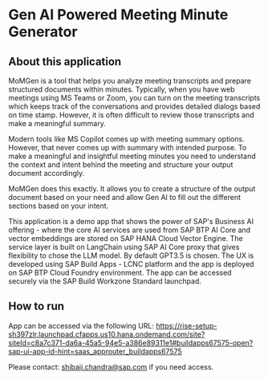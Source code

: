# Gen AI Powered Meeting Minute Generator 
## About this application

MoMGen is a tool that helps you analyze meeting transcripts and prepare structured documents within minutes.
Typically, when you have web meetings using MS Teams or Zoom, you can turn on the meeting transcripts which keeps track of the conversations and provides detailed dialogs based on time stamp. However, it is often difficult to review those transcripts and make a meaningful summary.

Modern tools like MS Copilot comes up with meeting summary options. However, that never comes up with summary with intended purpose.
To make a meaningful and insightful meeting minutes you need to understand the context and intent behind the meeting and structure your output document accordingly.

MoMGen does this exactly. It allows you to create a structure of the output document based on your need and allow Gen AI to fill out the different sections based on your intent.

This application is a demo app that shows the power of SAP's Business AI offering - where the core AI services are used from SAP BTP AI Core and vector embeddings are stored on SAP HANA Cloud Vector Engine. The service layer is built on LangChain using SAP AI Core proxy that gives flexibility to chose the LLM model. By default GPT3.5 is chosen. The UX is developed using SAP Build Apps - LCNC platform and the app is deployed on SAP BTP Cloud Foundry environment. The app can be accessed securely via the SAP Build Workzone Standard launchpad.

## How to run
App can be accessed via the following URL:
https://rise-setup-sh397zlr.launchpad.cfapps.us10.hana.ondemand.com/site?siteId=c8a7c371-da6a-45a5-94e5-a386e89311e1#buildapps67575-open?sap-ui-app-id-hint=saas_approuter_buildapps67575

Please contact: shibaji.chandra@sap.com if you need access.